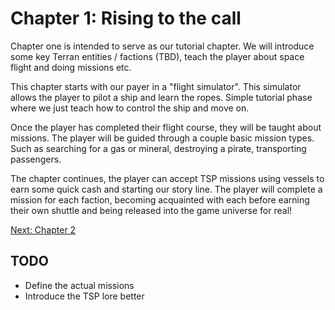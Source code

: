 # Chapter 1: Rising to the call
Chapter one is intended to serve as our tutorial chapter. We will introduce some key Terran entities / factions (TBD), teach the player about space flight and doing missions etc.

This chapter starts with our payer in a "flight simulator". This simulator allows the player to pilot a ship and learn the ropes. Simple tutorial phase where we just teach how to control the ship and move on.

Once the player has completed their flight course, they will be taught about missions. The player will be guided through a couple basic mission types. Such as searching for a gas or mineral, destroying a pirate, transporting passengers.

The chapter continues, the player can accept TSP missions using vessels to earn some quick cash and starting our story line. The player will complete a mission for each faction, becoming acquainted with each before earning their own shuttle and being released into the game universe for real!

[Next: Chapter 2](./Chapter2.md)

## TODO
- Define the actual missions
- Introduce the TSP lore better
